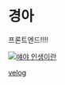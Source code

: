 # 경아

프론트엔드!!!!

[![얘야 인생이란](http://img.youtube.com/vi/3JvPUzfhq6A/1.jpg)](http://www.youtube.com/watch?v=3JvPUzfhq6A "얘야 인생이란")

[velog](https://velog.io/@lee7198)
